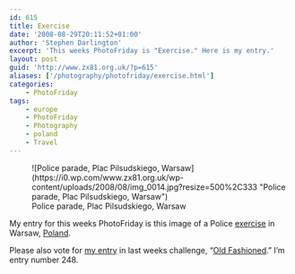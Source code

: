 ```yaml
---
id: 615
title: Exercise
date: '2008-08-29T20:11:52+01:00'
author: 'Stephen Darlington'
excerpt: 'This weeks PhotoFriday is "Exercise." Here is my entry.'
layout: post
guid: 'http://www.zx81.org.uk/?p=615'
aliases: ['/photography/photofriday/exercise.html']
categories:
    - PhotoFriday
tags:
    - europe
    - PhotoFriday
    - Photography
    - poland
    - Travel
---
```


<figure aria-describedby="caption-attachment-1094" class="wp-caption aligncenter" id="attachment_1094" style="width: 500px">![Police parade, Plac Pilsudskiego, Warsaw](https://i0.wp.com/www.zx81.org.uk/wp-content/uploads/2008/08/img_0014.jpg?resize=500%2C333 "Police parade, Plac Pilsudskiego, Warsaw")<figcaption class="wp-caption-text" id="caption-attachment-1094">Police parade, Plac Pilsudskiego, Warsaw</figcaption></figure>

My entry for this weeks PhotoFriday is this image of a Police [exercise](http://www.photofriday.com/archives/challenge/000803.php) in Warsaw, [Poland](/travel/poland.html).

Please also vote for [my entry](/photography/photofriday/old-fashioned.html) in last weeks challenge, “[Old Fashioned](http://www.photofriday.com/linkviewer.php?id=801).” I’m entry number 248.